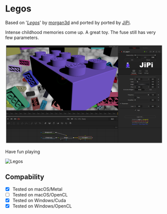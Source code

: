 Legos
==================

Based on '_[Legos](https://www.shadertoy.com/view/Xdl3Dj)_' by [morgan3d](https://www.shadertoy.com/user/morgan3d) and ported by ported by [JiPi](../../Site/Profiles/JiPi.md).

Intense childhood memories come up. A great toy. The fuse still has very few parameters.

[![Legos](Legos.png)](Legos.fuse)


Have fun playing


![Legos](https://user-images.githubusercontent.com/78935215/114916381-02082980-9e25-11eb-9b1d-2c23272ea6ac.gif)



## Compability
- [x] Tested on macOS/Metal
- [ ] Tested on macOS/OpenCL
- [x] Tested on Windows/Cuda
- [x] Tested on Windows/OpenCL